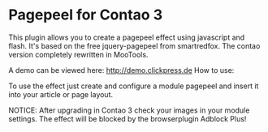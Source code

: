 <h1>Pagepeel for Contao 3</h1>
This plugin allows you to create a pagepeel effect using javascript and flash. It's based on the free jquery-pagepeel from smartredfox. The contao version completely rewritten in MooTools.

A demo can be viewed here: http://demo.clickpress.de
How to use:

To use the effect just create and configure a module pagepeel and insert it into your article or page layout.

NOTICE:
After upgrading in Contao 3 check your images in your module settings.
The effect will be blocked by the browserplugin Adblock Plus!